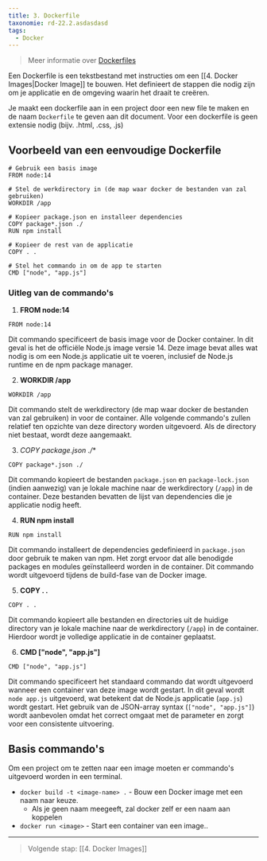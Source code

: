 ```yaml
---
title: 3. Dockerfile
taxonomie: rd-22.2.asdasdasd
tags:
  - Docker
---
```


> Meer informatie over [Dockerfiles](https://docs.docker.com/reference/dockerfile/)

Een Dockerfile is een tekstbestand met instructies om een [[4. Docker Images|Docker Image]] te bouwen. Het definieert de stappen die nodig zijn om je applicatie en de omgeving waarin het draait te creëren.

Je maakt een dockerfile aan in een project door een new file te maken en de naam `Dockerfile` te geven aan dit document. Voor een dockerfile is geen extensie nodig (bijv. .html, .css, .js)

## Voorbeeld van een eenvoudige Dockerfile
```
# Gebruik een basis image
FROM node:14

# Stel de werkdirectory in (de map waar docker de bestanden van zal gebruiken)
WORKDIR /app

# Kopieer package.json en installeer dependencies
COPY package*.json ./
RUN npm install

# Kopieer de rest van de applicatie
COPY . .

# Stel het commando in om de app te starten
CMD ["node", "app.js"]
``` 
### Uitleg van de commando's
1. **FROM node:14**
```
FROM node:14
```
Dit commando specificeert de basis image voor de Docker container. In dit geval is het de officiële Node.js image versie 14. Deze image bevat alles wat nodig is om een Node.js applicatie uit te voeren, inclusief de Node.js runtime en de npm package manager.

2. **WORKDIR /app**
```
WORKDIR /app
```
Dit commando stelt de werkdirectory (de map waar docker de bestanden van zal gebruiken) in voor de container. Alle volgende commando's zullen relatief ten opzichte van deze directory worden uitgevoerd. Als de directory niet bestaat, wordt deze aangemaakt.

3. **COPY package*.json ./**
```
COPY package*.json ./
```
Dit commando kopieert de bestanden `package.json` en `package-lock.json` (indien aanwezig) van je lokale machine naar de werkdirectory (`/app`) in de container. Deze bestanden bevatten de lijst van dependencies die je applicatie nodig heeft.

4. **RUN npm install**
```
RUN npm install
```
Dit commando installeert de dependencies gedefinieerd in `package.json` door gebruik te maken van npm. Het zorgt ervoor dat alle benodigde packages en modules geïnstalleerd worden in de container. Dit commando wordt uitgevoerd tijdens de build-fase van de Docker image.

5. **COPY . .**
```
COPY . .
```
Dit commando kopieert alle bestanden en directories uit de huidige directory van je lokale machine naar de werkdirectory (`/app`) in de container. Hierdoor wordt je volledige applicatie in de container geplaatst.

6. **CMD ["node", "app.js"]**
```
CMD ["node", "app.js"]
```
Dit commando specificeert het standaard commando dat wordt uitgevoerd wanneer een container van deze image wordt gestart. In dit geval wordt `node app.js` uitgevoerd, wat betekent dat de Node.js applicatie (`app.js`) wordt gestart. Het gebruik van de JSON-array syntax (`["node", "app.js"]`) wordt aanbevolen omdat het correct omgaat met de parameter en zorgt voor een consistente uitvoering.

## Basis commando's
Om een project om te zetten naar een image moeten er commando's uitgevoerd worden in een terminal. 
- `docker build -t <image-name> .` - Bouw een Docker image met een naam naar keuze.
	- Als je geen naam meegeeft, zal docker zelf er een naam aan koppelen
- `docker run <image>` - Start een container van een image..

---
> Volgende stap: [[4. Docker Images]]